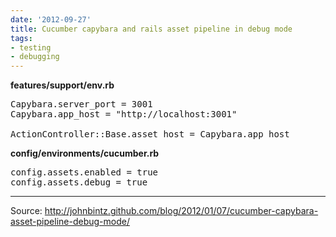 ```yaml
---
date: '2012-09-27'
title: Cucumber capybara and rails asset pipeline in debug mode
tags: 
- testing
- debugging
---
```

<p><strong>features/support/env.rb</strong></p>

<pre>
Capybara.server_port = 3001
Capybara.app_host = "http://localhost:3001"

ActionController::Base.asset_host = Capybara.app_host
</pre>

<p><strong>config/environments/cucumber.rb</strong></p>

<pre>
config.assets.enabled = true
config.assets.debug = true
</pre>

<hr><p>Source: <a href="http://johnbintz.github.com/blog/2012/01/07/cucumber-capybara-asset-pipeline-debug-mode/">http://johnbintz.github.com/blog/2012/01/07/cucumber-capybara-asset-pipeline-debug-mode/</a></p>
